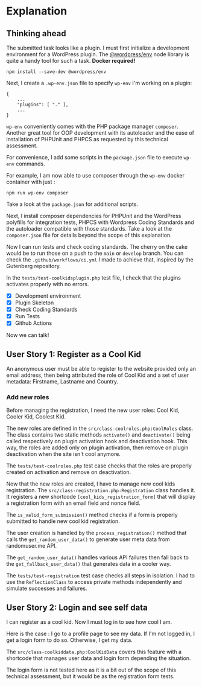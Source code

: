 # Explanation
## Thinking ahead
The submitted task looks like a plugin.
I must first initialize a development environment for a WordPress plugin. The [@wordpress/env](https://www.npmjs.com/package/@wordpress/env) node library is quite a handy tool for such a task. **Docker required!**

`npm install --save-dev @wordpress/env`

Next, I create a `.wp-env.json` file to specify `wp-env` I'm working on a plugin:

```
{
    ...
    "plugins": [ "." ],
    ...
}
```

`wp-env` conveniently comes with the PHP package manager `composer`. Another great tool for OOP development with its autoloader and the ease of installation of PHPUnit and PHPCS as requested by this technical assessment.

For convenience, I add some scripts in the `package.json` file to execute `wp-env` commands.

For example, I am now able to use composer through the `wp-env` docker container with just :

`npm run wp-env composer`

Take a look at the `package.json` for additional scripts.

Next, I install composer dependencies for PHPUnit and the WordPress polyfills for integration tests, PHPCS with Wordpress Coding Standards and the autoloader compatible with those standards. Take a look at the `composer.json` file for details beyond the scope of this explanation.

Now I can run tests and check coding standards. The cherry on the cake would be to run those on a push to the `main` or `develop` branch. You can check the `.github/workflows/ci.yml` I made to achieve that, inspired by the Gutenberg repository.

In the `tests/test-coolkidsplugin.php` test file, I check that the plugins activates properly with no errors.

* [x] Development environment
* [x] Plugin Skeleton
* [x] Check Coding Standards
* [x] Run Tests
* [x] Github Actions

Now we can talk!

## User Story 1: Register as a Cool Kid
An anonymous user must be able to register to the website provided only an email address, then being attributed the role of Cool Kid and a set of user metadata: Firstname, Lastname and Country.

### Add new roles
Before managing the registration, I need the new user roles: Cool Kid, Cooler Kid, Coolest Kid.

The new roles are defined in the `src/class-coolroles.php:CoolRoles` class. The class contains two static methods `activate()` and `deactivate()` being called respectively on plugin activation hook and deactivation hook. This way, the roles are added only on plugin activation, then remove on plugin deactivation when the site isn't cool anymore.

The `tests/test-coolroles.php` test case checks that the roles are properly created on activation and remove on deactivation.

Now that the new roles are created, I have to manage new cool kids registration. The `src/class-registration.php:Registration` class handles it. It registers a new shortcode `[cool_kids_registration_form]` that will display a registration form with an email field and nonce field.

The `is_valid_form_submission()` method checks if a form is properly submitted to handle new cool kid registration.

The user creation is handled by the `process_registration()` method that calls the `get_random_user_data()` to generate user meta data from randomuser.me API.

The `get_random_user_data()` handles various API failures then fall back to the `get_fallback_user_data()` that generates data in a cooler way.

The `tests/test-registration` test case checks all steps in isolation. I had to use the `ReflectionClass` to access private methods independently and simulate successes and failures.

## User Story 2: Login and see self data
I can register as a cool kid. Now I must log in to see how cool I am.

Here is the case : I go to a profile page to see my data. If I'm not logged in, I get a login form to do so. Otherwise, I get my data.

The `src/class-coolkiddata.php:CoolKidData` covers this feature with a shortcode that manages user data and login form depending the situation.

The login form is not tested here as it is a bit out of the scope of this technical assessment, but it would be as the registration form tests.